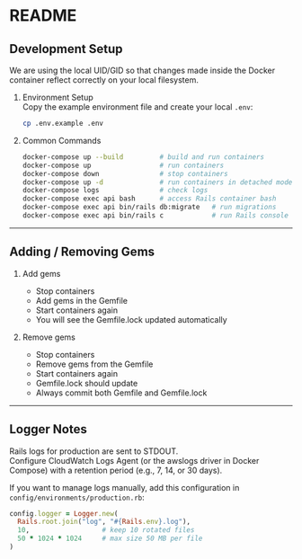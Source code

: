 # README

## Development Setup

We are using the local UID/GID so that changes made inside the Docker container reflect correctly on your local filesystem.

1. Environment Setup  
   Copy the example environment file and create your local `.env`:
   ```sh
   cp .env.example .env  

3. Common Commands
   ```sh
   docker-compose up --build         # build and run containers  
   docker-compose up                 # run containers  
   docker-compose down               # stop containers  
   docker-compose up -d              # run containers in detached mode  
   docker-compose logs               # check logs  
   docker-compose exec api bash      # access Rails container bash  
   docker-compose exec api bin/rails db:migrate   # run migrations  
   docker-compose exec api bin/rails c            # run Rails console  

---

## Adding / Removing Gems

1. Add gems  
   - Stop containers  
   - Add gems in the Gemfile  
   - Start containers again  
   - You will see the Gemfile.lock updated automatically  

2. Remove gems  
   - Stop containers  
   - Remove gems from the Gemfile  
   - Start containers again  
   - Gemfile.lock should update  
   - Always commit both Gemfile and Gemfile.lock  

---

## Logger Notes

Rails logs for production are sent to STDOUT.  
Configure CloudWatch Logs Agent (or the awslogs driver in Docker Compose) with a retention period (e.g., 7, 14, or 30 days).  

If you want to manage logs manually, add this configuration in `config/environments/production.rb`:  

```ruby
config.logger = Logger.new(
  Rails.root.join("log", "#{Rails.env}.log"),
  10,                  # keep 10 rotated files
  50 * 1024 * 1024     # max size 50 MB per file
)

